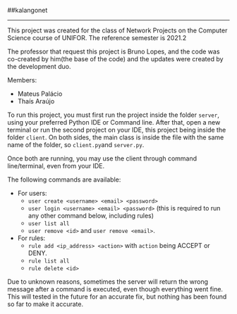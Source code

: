 ##kalangonet

--------------------

This project was created for the class of Network Projects on the Computer Science course of UNIFOR. The reference semester is 2021.2

The professor that request this project is Bruno Lopes, and the code was co-created by him(the base of the code) and the updates were created by the development duo.

Members:

* Mateus Palácio
* Thaís Araújo

To run this project, you must first run the project inside the folder `server`, using your preferred Python IDE or Command line. After that, open a new terminal or run the second project on your IDE, this project being inside the folder `client`. On both sides, the main class is inside the file with the same name of the folder, so `client.py`and `server.py`.

Once both are running, you may use the client through command line/terminal, even from your IDE.

The following commands are available:

* For users:
  * `user create <username> <email> <password>`
  * `user login <username> <email> <password>` (this is required to run any other command below, including rules)
  * `user list all`
  * `user remove <id>` and `user remove <email>`.
* For rules:
  * `rule add <ip_address> <action>` with `action` being ACCEPT or DENY.
  * `rule list all`
  * `rule delete <id>`

Due to unknown reasons, sometimes the server will return the wrong message after a command is executed, even though everything went fine. This will tested in the future for an accurate fix, but nothing has been found so far to make it accurate.
